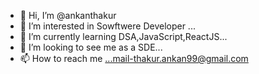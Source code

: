 - 👋 Hi, I’m @ankanthakur
- 👀 I’m interested in Sowftwere Developer ...
- 🌱 I’m currently learning DSA,JavaScript,ReactJS...
- 💞️ I’m looking to see me as a SDE...
- 📫 How to reach me ...mail-thakur.ankan99@gmail.com


<!---
ankanthakur99/ankanthakur99 is a ✨ special ✨ repository because its `README.md` (this file) appears on your GitHub profile.
You can click the Preview link to take a look at your changes.
--->
